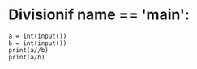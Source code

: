 # Divisionif __name__ == '__main__':
    a = int(input())
    b = int(input())
    print(a//b)
    print(a/b)
